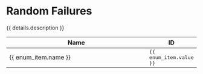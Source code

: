 <script setup>
import { data } from './enums.data.ts';

const details = data.random_failures
</script>

<style>
.selectable-group {
    user-select: all;
    font-family: monospace
}
</style>

# Random Failures

{{ details.description }}

<table>
    <thead>
        <th style="width:100%">Name</th>
        <th>ID</th>
    </thead>
    <tbody>
        <tr v-for="(enum_item, index) in details.list" :key="index">
            <td>{{ enum_item.name }}</td>
            <td><Badge class="selectable-group" type="tip">{{ enum_item.value }}</Badge></td>
        </tr>
    </tbody>
</table>